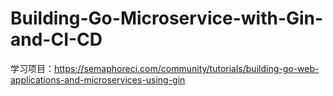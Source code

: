 # Building-Go-Microservice-with-Gin-and-CI-CD
学习项目：https://semaphoreci.com/community/tutorials/building-go-web-applications-and-microservices-using-gin
